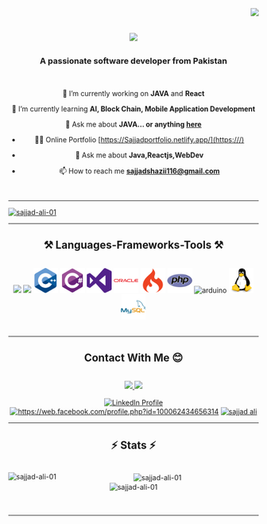 <img align="right" src="https://visitor-badge.laobi.icu/badge?page_id=sajjad-ali-01.sajjad-ali-01" />

<h1 align="center">
<img src="https://readme-typing-svg.herokuapp.com/?font=Righteous&size=35&center=true&vCenter=true&width=500&height=70&duration=4000&lines=Hi+There!+👋;+I'm+Sajjad+Ali!;+Code+enthusiast+💻;+Building+dreams+🌟."/>

</h1>

<h3 align="center">A passionate software developer from Pakistan</h3>

<br/>

<div align="center">
 
 🔭 I’m currently working on **JAVA** and **React**
 
 🌱 I’m currently learning **AI, Block Chain, Mobile Application Development**

💬 Ask me about **JAVA... or anything [here](https://github.com/salesp07/sajjad-ali-01/issues)**
- 👨‍💻 Online Portfolio [https://Sajjadportfolio.netlify.app/](https:///)

- 💬 Ask me about **Java,Reactjs,WebDev**

- 📫 How to reach me **sajjadshazii116@gmail.com**
<br/>
<hr/>
<p align="left"> <a href="https://github.com/ryo-ma/github-profile-trophy"><img src="https://github-profile-trophy.vercel.app/?username=sajjad-ali-01" alt="sajjad-ali-01" /></a> </p>
 <hr/>
<h2 align="center">⚒️ Languages-Frameworks-Tools ⚒️</h2>
<br/>
<div align="center">
    <img src="https://skillicons.dev/icons?i=react,bootstrap,html,css,vscode,github,git" />
    <img src="https://skillicons.dev/icons?i=python,javascript,java" />
     <img src="https://raw.githubusercontent.com/devicons/devicon/master/icons/cplusplus/cplusplus-original.svg" width="50" height="50" />
    <img src="https://raw.githubusercontent.com/devicons/devicon/master/icons/csharp/csharp-original.svg" width="50" height="50" />
    <img src="https://raw.githubusercontent.com/devicons/devicon/master/icons/visualstudio/visualstudio-plain.svg" width="50" height="50" />
  <img src="https://raw.githubusercontent.com/devicons/devicon/master/icons/oracle/oracle-original.svg" width="50" height="50" />
<img src="https://raw.githubusercontent.com/devicons/devicon/master/icons/codeigniter/codeigniter-plain.svg" width="50" height="50" />
<img src="https://raw.githubusercontent.com/devicons/devicon/master/icons/php/php-original.svg" width="50" height="50" />
<img src="https://cdn.worldvectorlogo.com/logos/arduino-1.svg" alt="arduino" width="50" height="50"/>
 <img src="https://raw.githubusercontent.com/devicons/devicon/master/icons/linux/linux-original.svg" alt="linux" width="50" height="50"/>
<img src="https://raw.githubusercontent.com/devicons/devicon/master/icons/mysql/mysql-original-wordmark.svg" alt="mysql" width="50" height="50"/>

  <br>
</div>

<br/>
<hr/>
 </div>
 <h2 align="center"> Contact With Me 😊</h2>
<br/>
<div align="center"> 
  <a href="mailto:sajjadshazii116@gmail.com">
    <img src="https://img.shields.io/badge/Gmail-333333?style=for-the-badge&logo=gmail&logoColor=red" />
  </a>
  <a href="https://sajjad-ali-01.github.io" target="_blank">
     <img src="https://img.shields.io/badge/Portfolio-FF5722?style=for-the-badge&logo=todoist&logoColor=white" target="_blank" /> <!-- sqlite, safari, google-chrome are other good icon options -->
  </a>
<p align="center">
 <a href="https://www.linkedin.com/in/sajjadali116" target="_blank">
  <img align="center" src="https://raw.githubusercontent.com/rahuldkjain/github-profile-readme-generator/master/src/images/icons/Social/linked-in-alt.svg" alt="LinkedIn Profile" height="30" width="40">
</a>
<a href="https://web.facebook.com/profile.php?id=100062434656314" 
    target="blank"><img align="center" src="https://raw.githubusercontent.com/rahuldkjain/github-profile-readme-generator/master/src/images/icons/Social/facebook.svg" alt="https://web.facebook.com/profile.php?id=100062434656314" height="30" width="40" /></a>
<a href="https://instagram.com/sajjad116" target="blank"><img align="center" src="https://raw.githubusercontent.com/rahuldkjain/github-profile-readme-generator/master/src/images/icons/Social/instagram.svg" alt="sajjad ali" height="30" width="40" /></a>
</p>
</div>
 <hr/>
 <h2 align="center">⚡ Stats ⚡</h2>
<br>
<div align=center>
       <img align="center" src="https://github-readme-stats.vercel.app/api?username=sajjad-ali-01&show_icons=true&locale=en" alt="sajjad-ali-01" />
 <img align="left" src="https://github-readme-stats.vercel.app/api/top-langs?username=sajjad-ali-01&show_icons=true&locale=en&layout=compact" alt="sajjad-ali-01" />
  <br/>
<img align="center" src="https://github-readme-streak-stats.herokuapp.com/?user=sajjad-ali-01&" alt="sajjad-ali-01" />
</div>
<br/><br/>

<hr/>

<!--
**sajjad-ali-01/sajjad-ali-01** is a ✨ _special_ ✨ repository because its `README.md` (this file) appears on your GitHub profile.


Here are some ideas to get you started:

- 🔭 I’m currently working on ...
- 🌱 I’m currently learning ...
- 👯 I’m looking to collaborate on ...
- 🤔 I’m looking for help with ...
- 💬 Ask me about ...
- 📫 How to reach me: ...
- 😄 Pronouns: ...
- ⚡ Fun fact: ...
-->
